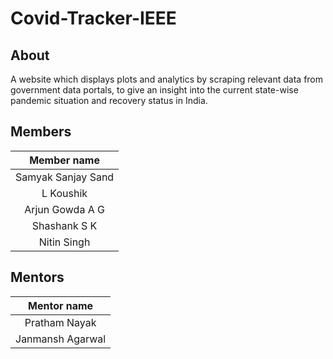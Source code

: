 # Covid-Tracker-IEEE

## About

A website which displays plots and analytics by scraping relevant data from government data portals, to give an insight into the current state-wise pandemic situation and recovery status in India.


## Members

| Member name| 
| :------------:|
| Samyak Sanjay Sand| 
| L Koushik|  
| Arjun Gowda A G|
| Shashank S K|
| Nitin Singh|

## Mentors

| Mentor name| 
| :------------:|
| Pratham Nayak| 
| Janmansh Agarwal|



 


